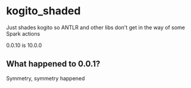 # kogito_shaded

Just shades kogito so ANTLR and other libs don't get in the way of some Spark actions

0.0.10 is 10.0.0

## What happened to 0.0.1?

Symmetry, symmetry happened